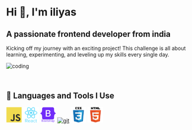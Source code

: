 <h1>Hi 👋, I'm iliyas</h1>
<h2>A passionate frontend developer from india </h2>
<p>Kicking off my journey with an exciting project! This challenge is all about learning, experimenting, and leveling up my skills every single day.
</p> 
<img  alt="coding" style=" hight:100px;  width: 500px; margin-bottom: 30px;" src="https://camo.githubusercontent.com/2366b34bb903c09617990fb5fff4622f3e941349e846ddb7e73df872a9d21233/68747470733a2f2f63646e2e6472696262626c652e636f6d2f75736572732f3733303730332f73637265656e73686f74732f363538313234332f6176656e746f2e676966">
<h2>🚀 Languages and Tools I Use</h2>

<div gap="2rem">
   <p><a target="_blank" href="https://raw.githubusercontent.com/devicons/devicon/master/icons/javascript/javascript-original.svg" style="display: inline-block;"> 
    <img src="https://raw.githubusercontent.com/devicons/devicon/master/icons/javascript/javascript-original.svg" alt="javascript" width="42" height="42" /></a>
   <a target="_blank" href="https://raw.githubusercontent.com/devicons/devicon/master/icons/react/react-original-wordmark.svg" style="display: inline-block;"><img 
   src="https://raw.githubusercontent.com/devicons/devicon/master/icons/react/react-original-wordmark.svg" alt="react.js" width="42" height="42" /></a>
   <a target="_blank" href="https://raw.githubusercontent.com/devicons/devicon/master/icons/bootstrap/bootstrap-plain-wordmark.svg" style="display: inline-block;"> 
   <img src="https://raw.githubusercontent.com/devicons/devicon/master/icons/bootstrap/bootstrap-plain-wordmark.svg" alt="bootstrap" width="42" height="42" /></a>
   <a target="_blank" href="https://www.vectorlogo.zone/logos/git-scm/git-scm-icon.svg" style="display: inline-block;"><img 
   src="https://www.vectorlogo.zone/logos/git-scm/git-scm-icon.svg" alt="git" width="42" height="42" /></a>
   <a target="_blank" href="https://raw.githubusercontent.com/devicons/devicon/master/icons/css3/css3-original-wordmark.svg" style="display: inline-block;"><img 
   src="https://raw.githubusercontent.com/devicons/devicon/master/icons/css3/css3-original-wordmark.svg" alt="css3" width="42" height="42" /></a>
   <a target="_blank" href="https://raw.githubusercontent.com/devicons/devicon/master/icons/html5/html5-original-wordmark.svg" style="display: inline-block;"><img 
   src="https://raw.githubusercontent.com/devicons/devicon/master/icons/html5/html5-original-wordmark.svg" alt="html5" width="42" height="42" /></a></p>
</div>


